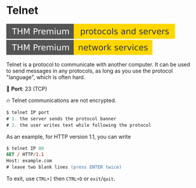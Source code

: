# Telnet

[![protocolsandservers](../../../cybersecurity/_badges/thmp/protocolsandservers.svg)](https://tryhackme.com/room/protocolsandservers)
[![networkservices](../../../cybersecurity/_badges/thmp/networkservices.svg)](https://tryhackme.com/room/networkservices)

<div class="row row-cols-lg-2"><div>

Telnet is a protocol to communicate with another computer. It can be used to send messages in any protocols, as long as you use the protocol "language", which is often hard.

🐊️ **Port**: 23 (TCP)

🔥 Telnet communications are not encrypted.

```ps
$ telnet IP port
# 1. the server sends the protocol banner
# 2. the user writes text while following the protocol
```
</div><div>

As an example, for HTTP version 1.1, you can write

```ps
$ telnet IP 80
GET / HTTP/1.1
Host: example.com
# leave two blank lines (press ENTER twice)
```

To exit, use `CTRL+]` then `CTRL+D` or `exit`/`quit`.
</div></div>